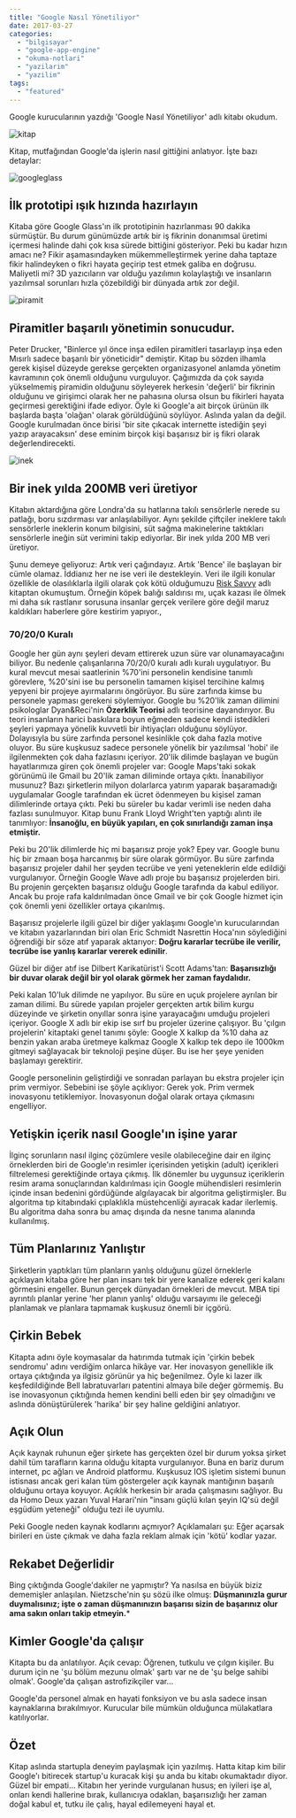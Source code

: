 ```yaml
---
title: "Google Nasıl Yönetiliyor"
date: 2017-03-27
categories: 
  - "bilgisayar"
  - "google-app-engine"
  - "okuma-notlari"
  - "yazilarim"
  - "yazilim"
tags: 
  - "featured"
---
```


Google kurucularının yazdığı 'Google Nasıl Yönetiliyor' adlı kitabı okudum.

![kitap](/images/kitap.png)

Kitap, mutfağından Google'da işlerin nasıl gittiğini anlatıyor. İşte bazı detaylar:

![googleglass](/images/googleglass.jpg)

## İlk prototipi ışık hızında hazırlayın

Kitaba göre Google Glass'ın ilk prototipinin hazırlanması 90 dakika sürmüştür. Bu durum günümüzde artık bir iş fikrinin donanımsal üretimi içermesi halinde dahi çok kısa sürede bittiğini gösteriyor. Peki bu kadar hızın amacı ne? Fikir aşamasındayken mükemmelleştirmek yerine daha taptaze fikir halindeyken o fikri hayata geçirip test etmek galiba en doğrusu. Maliyetli mi? 3D yazıcıların var olduğu yazılımın kolaylaştığı ve insanların yazılımsal sorunları hızla çözebildiği bir dünyada artık zor değil.

![piramit](/images/piramit.jpg)

## Piramitler başarılı yönetimin sonucudur.

Peter Drucker, "Binlerce yıl önce inşa edilen piramitleri tasarlayıp inşa eden Mısırlı sadece başarılı bir yöneticidir" demiştir. Kitap bu sözden ilhamla gerek kişisel düzeyde gerekse gerçekten organizasyonel anlamda yönetim kavramının çok önemli olduğunu vurguluyor. Çağımızda da çok sayıda yükselmemiş piramidin olduğunu söyleyerek herkesin 'değerli' bir fikrinin olduğunu ve girişimci olarak her ne pahasına olursa olsun bu fikirleri hayata geçirmesi gerektiğini ifade ediyor. Öyle ki Google'a ait birçok ürünün ilk başlarda başta 'olağan' olarak görüldüğünü söylüyor. Aslında yalan da değil. Google kurulmadan önce birisi 'bir site çıkacak internette istediğin şeyi yazıp arayacaksın' dese eminim birçok kişi başarısız bir iş fikri olarak değerlendirecekti.

![inek](/images/inek.jpg)

## Bir inek yılda 200MB veri üretiyor

Kitabın aktardığına göre Londra'da su hatlarına takılı sensörlerle nerede su patlağı, boru sızdırması var anlaşılabiliyor. Aynı şekilde çiftçiler ineklere takılı sensörlerle ineklerin konum bilgisini, süt sağma makinelerine taktıkları sensörlerle ineğin süt verimini takip ediyorlar. Bir inek yılda 200 MB veri üretiyor.

Şunu demeye geliyoruz: Artık veri çağındayız. Artık 'Bence' ile başlayan bir cümle olamaz. İddianız her ne ise veri ile destekleyin. Veri ile ilgili konular özellikle de olasılıklarla ilgili olarak çok kötü olduğumuzu [Risk Savvy](https://www.amazon.com/Risk-Savvy-Make-Good-Decisions/dp/0143127101) adlı kitaptan okumuştum. Örneğin köpek balığı saldırısı mı, uçak kazası ile ölmek mi daha sık rastlanır sorusuna insanlar gerçek verilere göre değil maruz kaldıkları haberlere göre kestirim yapıyor.,

### 70/20/0 Kuralı

Google her gün aynı şeyleri devam ettirerek uzun süre var olunamayacağını biliyor. Bu nedenle çalışanlarına 70/20/0 kuralı adlı kuralı uygulatıyor. Bu kural mevcut mesai saatlerinin %70'ini personelin kendisine tanımlı görevlere, %20'sini ise bu personelin tamamen kişisel tercihine kalmış yepyeni bir projeye ayırmalarını öngörüyor. Bu süre zarfında kimse bu personele yapması gerekeni söylemiyor. Google bu %20'lik zaman dilimini psikologlar Dyan&Reci'nin **Özerklik Teorisi** adlı teorisine dayandırıyor. Bu teori insanların harici baskılara boyun eğmeden sadece kendi istedikleri şeyleri yapmaya yönelik kuvvetli bir ihtiyaçları olduğunu söylüyor. Dolayısıyla bu süre zarfında personel kesinlikle çok daha fazla motive oluyor. Bu süre kuşkusuz sadece personele yönelik bir yazılımsal 'hobi' ile ilgilenmekten çok daha fazlasını içeriyor. 20'lik dilimde başlayan ve bugün hayatlarımıza giren çok önemli projeler var: Google Maps'taki sokak görünümü ile Gmail bu 20'lik zaman diliminde ortaya çıktı. İnanabiliyor musunuz? Bazı şirketlerin milyon dolarlarca yatırım yaparak başaramadığı uygulamalar Google tarafından ek ücret ödenmeyen bu kişisel zaman dilimlerinde ortaya çıktı. Peki bu süreler bu kadar verimli ise neden daha fazlası sunulmuyor. Kitap bunu Frank Lloyd Wright'ten yaptığı alıntı ile tanımlıyor: **İnsanoğlu, en büyük yapıları, en çok sınırlandığı zaman inşa etmiştir.**

Peki bu 20'lik dilimlerde hiç mi başarısız proje yok? Epey var. Google bunu hiç bir zmaan boşa harcanmış bir süre olarak görmüyor. Bu süre zarfında başarısız projeler dahil her şeyden tecrübe ve yeni yeteneklerin elde edildiği vurgulanıyor. Örneğin Google Wave adlı proje bu başarısız projelerden biri. Bu projenin gerçekten başarısız olduğu Google tarafında da kabul ediliyor. Ancak bu proje rafa kaldırılmadan önce Gmail ve bir çok Google hizmet için çok önemli yeni özellikler ortaya çıkarılmış.

Başarısız projelerle ilgili güzel bir diğer yaklaşımı Google'ın kurucularından ve kitabın yazarlarından biri olan Eric Schmidt Nasrettin Hoca'nın söylediğini öğrendiği bir söze atıf yaparak aktarıyor: **Doğru kararlar tecrübe ile verilir, tecrübe ise yanlış kararlar vererek edinilir**.

Güzel bir diğer atıf ise Dilbert Karikatürist'i Scott Adams'tan: **Başarısızlığı bir duvar olarak değil bir yol olarak görmek her zaman faydalıdır.**

Peki kalan 10'luk dilimde ne yapılıyor. Bu süre en uçuk projelere ayrılan bir zaman dilimi. Bu sürede yapılan projeler gerçekten artık bilim kurgu düzeyinde ve şirketin onyıllar sonra işine yarayacağını umduğu projeleri içeriyor. Google X adlı bir ekip ise sırf bu projeler üzerine çalışıyor. Bu 'çılgın projelerin' kitaptaki genel tanımı şöyle: Google X kalkıp da %10 daha az benzin yakan araba üretmeye kalkmaz Google X kalkıp tek depo ile 1000km gitmeyi sağlayacak bir teknoloji peşine düşer. Bu ise her şeye yeniden başlamayı gerektirir.

Google personelinin geliştirdiği ve sonradan parlayan bu ekstra projeler için prim vermiyor. Sebebini ise şöyle açıklıyor: Gerek yok. Prim vermek inovasyonu tetiklemiyor. İnovasyonun doğal olarak ortaya çıkmasını engelliyor.

## Yetişkin içerik nasıl Google'ın işine yarar

İlginç sorunların nasıl ilginç çözümlere vesile olabileceğine dair en ilginç örneklerden biri de Google'ın resimler içerisinden yetişkin (adult) içerikleri filtrelemesi gerektiğinde ortaya çıkmış. İlk dönemler bu uygunsuz içeriklerin resim arama sonuçlarından kaldırılması için Google mühendisleri resimlerin içinde insan bedenini gördüğünde algılayacak bir algoritma geliştirmişler. Bu algoritma tıp kitabındaki çıplaklıkla müstehcenliği ayıracak kadar ilerlemiş. Bu algoritma daha sonra bu amaç dışında da nesne tanıma alanında kullanılmış.

## Tüm Planlarınız Yanlıştır

Şirketlerin yaptıkları tüm planların yanlış olduğunu güzel örneklerle açıklayan kitaba göre her plan insanı tek bir yere kanalize ederek geri kalanı görmesini engeller. Bunun gerçek dünyadan örnekleri de mevcut. MBA tipi ayrıntılı planlar yerine 'her planın yanlış' olduğu varsayımı ile geleceği planlamak ve planlara tapmamak kuşkusuz önemli bir içgörü.

## Çirkin Bebek

Kitapta adını öyle koymasalar da hatırımda tutmak için 'çirkin bebek sendromu' adını verdiğim onlarca hikâye var. Her inovasyon genellikle ilk ortaya çıktığında ya ilgisiz görünür ya hiç beğenilmez. Öyle ki lazer ilk keşfedildiğinde Bell labratuvarları patentini almaya bile değer görmemiş. Bu ise inovasyonun çıktığında hemen kendini belli eden bir şey olmadığını ve aslında dönüştürülerek 'harika' bir şey haline geldiğini anlatıyor.

## Açık Olun

Açık kaynak ruhunun eğer şirkete has gerçekten özel bir durum yoksa şirket dahil tüm tarafların karına olduğu kitapta vurgulanıyor. Buna en bariz durum internet, pc ağları ve Android platformu. Kuşkusuz IOS işletim sistemi bunun istisnası ancak geri kalan tüm göstergeler açık kaynak mantığının başarılı olduğunu ortaya koyuyor. Açıklık herkesin bir arada çalışmasını sağlıyor. Bu da Homo Deux yazarı Yuval Harari'nin "insanı güçlü kılan şeyin IQ'sü değil eşgüdüm yeteneği" olduğu tezi ile uyumlu.

Peki Google neden kaynak kodlarını açmıyor? Açıklamaları şu: Eğer açarsak birileri en üste çıkmak ve daha fazla reklam almak için 'kötü' kodlar yazar.

## Rekabet Değerlidir

Bing çıktığında Google'dakiler ne yapmıştır? Ya nasılsa en büyük biziz dememişler anlaşılan. Nietzsche'nin şu sözü ilke olmuş: **Düşmanınızla gurur duymalısınız; işte o zaman düşmanınızın başarısı sizin de başarınız olur ama sakın onları takip etmeyin.**\*

## Kimler Google'da çalışır

Kitapta bu da anlatılıyor. Açık cevap: Öğrenen, tutkulu ve çılgın kişiler. Bu durum için ne 'şu bölüm mezunu olmak' şartı var ne de 'şu belge sahibi olmak'. Google'da çalışan astrofizikçiler var...

Google'da personel almak en hayati fonksiyon ve bu asla sadece insan kaynaklarına bırakılmıyor. Kurucular bile mümkün olduğunca mülakatlara katılıyorlar.

## Özet

Kitap aslında startupla deneyim paylaşmak için yazılmış. Hatta kitap kim bilir Google'ı bitirecek startup'u kuracak kişi şu anda bu kitabı okumaktadır diyor. Güzel bir empati... Kitabın her yerinde vurgulanan husus; en iyileri işe al, onları kendi hallerine bırak, kullanıcıya odaklan, başarısızlığı her zaman doğal kabul et, tutku ile çalış, hayal edilemeyeni hayal et.
